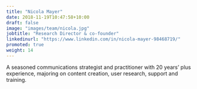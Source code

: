 ```yaml
---
title: "Nicola Mayer"
date: 2018-11-19T10:47:58+10:00
draft: false
image: "images/team/nicola.jpg"
jobtitle: "Research Director & co-founder"
linkedinurl: "https://www.linkedin.com/in/nicola-mayer-98468719/"
promoted: true
weight: 14
---
```


A seasoned communications strategist and practitioner with 20 years’ plus experience, majoring on content creation, user research, support and training. 

